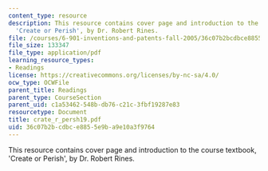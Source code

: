 ```yaml
---
content_type: resource
description: This resource contains cover page and introduction to the course textbook,
  'Create or Perish', by Dr. Robert Rines.
file: /courses/6-901-inventions-and-patents-fall-2005/36c07b2bcdbce8855e9ba9e10a3f9764_crate_r_persh19.pdf
file_size: 133347
file_type: application/pdf
learning_resource_types:
- Readings
license: https://creativecommons.org/licenses/by-nc-sa/4.0/
ocw_type: OCWFile
parent_title: Readings
parent_type: CourseSection
parent_uid: c1a53462-548b-db76-c21c-3fbf19287e83
resourcetype: Document
title: crate_r_persh19.pdf
uid: 36c07b2b-cdbc-e885-5e9b-a9e10a3f9764
---
```

This resource contains cover page and introduction to the course textbook, 'Create or Perish', by Dr. Robert Rines.